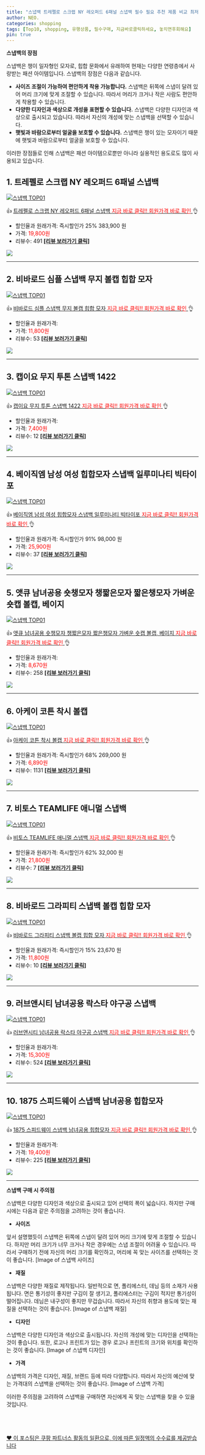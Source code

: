 ```yaml
---
title: "스냅백 트레펠로 스크랩 NY 레오퍼드 6패널 스냅백 필수 필요 추천 제품 비교 최저 가격 비교 장점 구매 후기 구매평"
author: NEO.
categories: shopping
tags: [Top10, shopping, 유행상품, 필수구매, 지금바로클릭하세요, 놓치면후회해요]
pin: true
---
```

**스냅백의 장점**

스냅백은 챙이 일자형인 모자로, 힙합 문화에서 유래하여 현재는 다양한 연령층에서 사랑받는 패션 아이템입니다. 스냅백의 장점은 다음과 같습니다.

* **사이즈 조절이 가능하여 편안하게 착용 가능합니다.** 스냅백은 뒤쪽에 스냅이 달려 있어 머리 크기에 맞게 조절할 수 있습니다. 따라서 머리가 크거나 작은 사람도 편안하게 착용할 수 있습니다.
* **다양한 디자인과 색상으로 개성을 표현할 수 있습니다.** 스냅백은 다양한 디자인과 색상으로 출시되고 있습니다. 따라서 자신의 개성에 맞는 스냅백을 선택할 수 있습니다.
* **햇빛과 바람으로부터 얼굴을 보호할 수 있습니다.** 스냅백은 챙이 있는 모자이기 때문에 햇빛과 바람으로부터 얼굴을 보호할 수 있습니다.

이러한 장점들로 인해 스냅백은 패션 아이템으로뿐만 아니라 실용적인 용도로도 많이 사용되고 있습니다.

   

## 1. 트레펠로 스크랩 NY 레오퍼드 6패널 스냅백

[![스냅백 TOP01](https://thumbnail6.coupangcdn.com/thumbnails/remote/490x490ex/image/vendor_inventory/9806/8f2446e5e9568f57548c8bdef768cd202cfcd792ccbdbbd9b07a0c01d2f0.jpg)](https://link.coupang.com/re/AFFSDP?lptag=AF3617701&subid=GithubCoopas&pageKey=653430&traceid=V0-153&itemId=2327564&vendorItemId=82728802716)


👍 [트레펠로 스크랩 NY 레오퍼드 6패널 스냅백 <font color=red> 지금 바로 클릭!! 회원가격 바로 확인 </font> ](https://link.coupang.com/re/AFFSDP?lptag=AF3617701&subid=GithubCoopas&pageKey=653430&traceid=V0-153&itemId=2327564&vendorItemId=82728802716) 👌 


- 할인율과 원래가격: 즉시할인가 25%  383,900   원
- 가격: <span style='color:red'>19,800원</span>
- 리뷰수: 491  [**[리뷰 보러가기 클릭]**](https://link.coupang.com/re/AFFSDP?lptag=AF3617701&subid=GithubCoopas&pageKey=653430&traceid=V0-153&itemId=2327564&vendorItemId=82728802716)

[![](/discount_price.png)](https://link.coupang.com/re/AFFSDP?lptag=AF3617701&subid=GithubCoopas&pageKey=653430&traceid=V0-153&itemId=2327564&vendorItemId=82728802716)

---


   

## 2. 비바로드 심플 스냅백 무지 볼캡 힙합 모자

[![스냅백 TOP01](https://thumbnail10.coupangcdn.com/thumbnails/remote/490x490ex/image/vendor_inventory/74c0/b853b1eb69a8bce21cf1d39b912583e5810e9e7e6ac266c5a0260c8ba807.jpg)](https://link.coupang.com/re/AFFSDP?lptag=AF3617701&subid=GithubCoopas&pageKey=7167193689&traceid=V0-153&itemId=18048789910&vendorItemId=85215554357)


👍 [비바로드 심플 스냅백 무지 볼캡 힙합 모자 <font color=red> 지금 바로 클릭!! 회원가격 바로 확인 </font> ](https://link.coupang.com/re/AFFSDP?lptag=AF3617701&subid=GithubCoopas&pageKey=7167193689&traceid=V0-153&itemId=18048789910&vendorItemId=85215554357) 👌 


- 할인율과 원래가격: 
- 가격: <span style='color:red'>11,800원</span>
- 리뷰수: 53  [**[리뷰 보러가기 클릭]**](https://link.coupang.com/re/AFFSDP?lptag=AF3617701&subid=GithubCoopas&pageKey=7167193689&traceid=V0-153&itemId=18048789910&vendorItemId=85215554357)

[![](/discount_price.png)](https://link.coupang.com/re/AFFSDP?lptag=AF3617701&subid=GithubCoopas&pageKey=7167193689&traceid=V0-153&itemId=18048789910&vendorItemId=85215554357)

---


   

## 3. 캡이요 무지 투톤 스냅백 1422

[![스냅백 TOP01](https://thumbnail8.coupangcdn.com/thumbnails/remote/490x490ex/image/vendor_inventory/92f4/92eb5d723a9b471b025d4b882642a8866d4324dfae27bdeeb5e55c7893fa.jpg)](https://link.coupang.com/re/AFFSDP?lptag=AF3617701&subid=GithubCoopas&pageKey=1445856&traceid=V0-153&itemId=6293533&vendorItemId=3008167294)


👍 [캡이요 무지 투톤 스냅백 1422 <font color=red> 지금 바로 클릭!! 회원가격 바로 확인 </font> ](https://link.coupang.com/re/AFFSDP?lptag=AF3617701&subid=GithubCoopas&pageKey=1445856&traceid=V0-153&itemId=6293533&vendorItemId=3008167294) 👌 


- 할인율과 원래가격: 
- 가격: <span style='color:red'>7,400원</span>
- 리뷰수: 12  [**[리뷰 보러가기 클릭]**](https://link.coupang.com/re/AFFSDP?lptag=AF3617701&subid=GithubCoopas&pageKey=1445856&traceid=V0-153&itemId=6293533&vendorItemId=3008167294)

[![](/discount_price.png)](https://link.coupang.com/re/AFFSDP?lptag=AF3617701&subid=GithubCoopas&pageKey=1445856&traceid=V0-153&itemId=6293533&vendorItemId=3008167294)

---


   

## 4. 베이직엠 남성 여성 힙합모자 스냅백 일루미나티 빅타이포

[![스냅백 TOP01](https://thumbnail6.coupangcdn.com/thumbnails/remote/490x490ex/image/vendor_inventory/4ced/98a89f00c92a378063048fa3c00dcc7773086cfa89334c952f9cb87bff31.jpg)](https://link.coupang.com/re/AFFSDP?lptag=AF3617701&subid=GithubCoopas&pageKey=1930402956&traceid=V0-153&itemId=3277079084&vendorItemId=78108076612)


👍 [베이직엠 남성 여성 힙합모자 스냅백 일루미나티 빅타이포 <font color=red> 지금 바로 클릭!! 회원가격 바로 확인 </font> ](https://link.coupang.com/re/AFFSDP?lptag=AF3617701&subid=GithubCoopas&pageKey=1930402956&traceid=V0-153&itemId=3277079084&vendorItemId=78108076612) 👌 


- 할인율과 원래가격: 즉시할인가 91%  98,000   원
- 가격: <span style='color:red'>25,900원</span>
- 리뷰수: 37  [**[리뷰 보러가기 클릭]**](https://link.coupang.com/re/AFFSDP?lptag=AF3617701&subid=GithubCoopas&pageKey=1930402956&traceid=V0-153&itemId=3277079084&vendorItemId=78108076612)

[![](/discount_price.png)](https://link.coupang.com/re/AFFSDP?lptag=AF3617701&subid=GithubCoopas&pageKey=1930402956&traceid=V0-153&itemId=3277079084&vendorItemId=78108076612)

---


   

## 5. 앳큐 남녀공용 숏챙모자 챙짧은모자 짧은챙모자 가벼운 숏캡 볼캡, 베이지

[![스냅백 TOP01](https://thumbnail10.coupangcdn.com/thumbnails/remote/490x490ex/image/vendor_inventory/949a/6742dd235c01263f63e7bed45f92bbdc43a8606a036f87f3638744ce0371.jpg)](https://link.coupang.com/re/AFFSDP?lptag=AF3617701&subid=GithubCoopas&pageKey=6769949099&traceid=V0-153&itemId=15892707699&vendorItemId=87289029143)


👍 [앳큐 남녀공용 숏챙모자 챙짧은모자 짧은챙모자 가벼운 숏캡 볼캡, 베이지 <font color=red> 지금 바로 클릭!! 회원가격 바로 확인 </font> ](https://link.coupang.com/re/AFFSDP?lptag=AF3617701&subid=GithubCoopas&pageKey=6769949099&traceid=V0-153&itemId=15892707699&vendorItemId=87289029143) 👌 


- 할인율과 원래가격: 
- 가격: <span style='color:red'>8,670원</span>
- 리뷰수: 258  [**[리뷰 보러가기 클릭]**](https://link.coupang.com/re/AFFSDP?lptag=AF3617701&subid=GithubCoopas&pageKey=6769949099&traceid=V0-153&itemId=15892707699&vendorItemId=87289029143)

[![](/discount_price.png)](https://link.coupang.com/re/AFFSDP?lptag=AF3617701&subid=GithubCoopas&pageKey=6769949099&traceid=V0-153&itemId=15892707699&vendorItemId=87289029143)

---


   

## 6. 아케이 코튼 착시 볼캡

[![스냅백 TOP01](https://thumbnail7.coupangcdn.com/thumbnails/remote/490x490ex/image/rs_quotation_api/3eeuio8q/b99fcddfb0a34d61ae985912ee58f857.jpg)](https://link.coupang.com/re/AFFSDP?lptag=AF3617701&subid=GithubCoopas&pageKey=7193534340&traceid=V0-153&itemId=18167798305&vendorItemId=85317322866)


👍 [아케이 코튼 착시 볼캡 <font color=red> 지금 바로 클릭!! 회원가격 바로 확인 </font> ](https://link.coupang.com/re/AFFSDP?lptag=AF3617701&subid=GithubCoopas&pageKey=7193534340&traceid=V0-153&itemId=18167798305&vendorItemId=85317322866) 👌 


- 할인율과 원래가격: 즉시할인가 68%  269,000   원
- 가격: <span style='color:red'>6,890원</span>
- 리뷰수: 1131  [**[리뷰 보러가기 클릭]**](https://link.coupang.com/re/AFFSDP?lptag=AF3617701&subid=GithubCoopas&pageKey=7193534340&traceid=V0-153&itemId=18167798305&vendorItemId=85317322866)

[![](/discount_price.png)](https://link.coupang.com/re/AFFSDP?lptag=AF3617701&subid=GithubCoopas&pageKey=7193534340&traceid=V0-153&itemId=18167798305&vendorItemId=85317322866)

---


   

## 7. 비토스 TEAMLIFE 애니멀 스냅백

[![스냅백 TOP01](https://thumbnail7.coupangcdn.com/thumbnails/remote/490x490ex/image/vendor_inventory/cc13/dfe486b329fae9e6f09caaf72a09fb3447fedc3f8d271a17eec12202f001.jpg)](https://link.coupang.com/re/AFFSDP?lptag=AF3617701&subid=GithubCoopas&pageKey=64402780&traceid=V0-153&itemId=218308619&vendorItemId=76363801270)


👍 [비토스 TEAMLIFE 애니멀 스냅백 <font color=red> 지금 바로 클릭!! 회원가격 바로 확인 </font> ](https://link.coupang.com/re/AFFSDP?lptag=AF3617701&subid=GithubCoopas&pageKey=64402780&traceid=V0-153&itemId=218308619&vendorItemId=76363801270) 👌 


- 할인율과 원래가격: 즉시할인가 62%  32,000   원
- 가격: <span style='color:red'>21,800원</span>
- 리뷰수: 7  [**[리뷰 보러가기 클릭]**](https://link.coupang.com/re/AFFSDP?lptag=AF3617701&subid=GithubCoopas&pageKey=64402780&traceid=V0-153&itemId=218308619&vendorItemId=76363801270)

[![](/discount_price.png)](https://link.coupang.com/re/AFFSDP?lptag=AF3617701&subid=GithubCoopas&pageKey=64402780&traceid=V0-153&itemId=218308619&vendorItemId=76363801270)

---


   

## 8. 비바로드 그라피티 스냅백 볼캡 힙합 모자

[![스냅백 TOP01](https://thumbnail7.coupangcdn.com/thumbnails/remote/490x490ex/image/vendor_inventory/d883/3863a6614da5ddec5aa71a7f47bcbefdae5a52dbfa0f4e99381ca07c3e64.jpg)](https://link.coupang.com/re/AFFSDP?lptag=AF3617701&subid=GithubCoopas&pageKey=7167248319&traceid=V0-153&itemId=18049017695&vendorItemId=85215698485)


👍 [비바로드 그라피티 스냅백 볼캡 힙합 모자 <font color=red> 지금 바로 클릭!! 회원가격 바로 확인 </font> ](https://link.coupang.com/re/AFFSDP?lptag=AF3617701&subid=GithubCoopas&pageKey=7167248319&traceid=V0-153&itemId=18049017695&vendorItemId=85215698485) 👌 


- 할인율과 원래가격: 즉시할인가 15%  23,670   원
- 가격: <span style='color:red'>11,800원</span>
- 리뷰수: 10  [**[리뷰 보러가기 클릭]**](https://link.coupang.com/re/AFFSDP?lptag=AF3617701&subid=GithubCoopas&pageKey=7167248319&traceid=V0-153&itemId=18049017695&vendorItemId=85215698485)

[![](/discount_price.png)](https://link.coupang.com/re/AFFSDP?lptag=AF3617701&subid=GithubCoopas&pageKey=7167248319&traceid=V0-153&itemId=18049017695&vendorItemId=85215698485)

---


   

## 9. 러브앤시티 남녀공용 락스타 야구공 스냅백

[![스냅백 TOP01](https://thumbnail9.coupangcdn.com/thumbnails/remote/490x490ex/image/vendor_inventory/347b/a9c2090052d9a5e82893f90b43dd7a1ace18c11d7d33e6faadd6b4b293f1.jpg)](https://link.coupang.com/re/AFFSDP?lptag=AF3617701&subid=GithubCoopas&pageKey=5715996618&traceid=V0-153&itemId=9545183035&vendorItemId=76829871882)


👍 [러브앤시티 남녀공용 락스타 야구공 스냅백 <font color=red> 지금 바로 클릭!! 회원가격 바로 확인 </font> ](https://link.coupang.com/re/AFFSDP?lptag=AF3617701&subid=GithubCoopas&pageKey=5715996618&traceid=V0-153&itemId=9545183035&vendorItemId=76829871882) 👌 


- 할인율과 원래가격: 
- 가격: <span style='color:red'>15,300원</span>
- 리뷰수: 524  [**[리뷰 보러가기 클릭]**](https://link.coupang.com/re/AFFSDP?lptag=AF3617701&subid=GithubCoopas&pageKey=5715996618&traceid=V0-153&itemId=9545183035&vendorItemId=76829871882)

[![](/discount_price.png)](https://link.coupang.com/re/AFFSDP?lptag=AF3617701&subid=GithubCoopas&pageKey=5715996618&traceid=V0-153&itemId=9545183035&vendorItemId=76829871882)

---


   

## 10. 1875 스피드웨이 스냅백 남녀공용 힙합모자

[![스냅백 TOP01](https://thumbnail6.coupangcdn.com/thumbnails/remote/490x490ex/image/vendor_inventory/149f/e90628cd7285722af8c3ba6499c1dea4ad7bebda06f04200f28d3a484ba8.jpg)](https://link.coupang.com/re/AFFSDP?lptag=AF3617701&subid=GithubCoopas&pageKey=7695578576&traceid=V0-153&itemId=20590263248&vendorItemId=87665151977)


👍 [1875 스피드웨이 스냅백 남녀공용 힙합모자 <font color=red> 지금 바로 클릭!! 회원가격 바로 확인 </font> ](https://link.coupang.com/re/AFFSDP?lptag=AF3617701&subid=GithubCoopas&pageKey=7695578576&traceid=V0-153&itemId=20590263248&vendorItemId=87665151977) 👌 


- 할인율과 원래가격: 
- 가격: <span style='color:red'>19,400원</span>
- 리뷰수: 225  [**[리뷰 보러가기 클릭]**](https://link.coupang.com/re/AFFSDP?lptag=AF3617701&subid=GithubCoopas&pageKey=7695578576&traceid=V0-153&itemId=20590263248&vendorItemId=87665151977)

[![](/discount_price.png)](https://link.coupang.com/re/AFFSDP?lptag=AF3617701&subid=GithubCoopas&pageKey=7695578576&traceid=V0-153&itemId=20590263248&vendorItemId=87665151977)

---
**스냅백 구매 시 주의점**

스냅백은 다양한 디자인과 색상으로 출시되고 있어 선택의 폭이 넓습니다. 하지만 구매 시에는 다음과 같은 주의점을 고려하는 것이 좋습니다.

* **사이즈**

앞서 설명했듯이 스냅백은 뒤쪽에 스냅이 달려 있어 머리 크기에 맞게 조절할 수 있습니다. 하지만 머리 크기가 너무 크거나 작은 경우에는 스냅 조절이 어려울 수 있습니다. 따라서 구매하기 전에 자신의 머리 크기를 확인하고, 머리에 꼭 맞는 사이즈를 선택하는 것이 좋습니다.
[Image of 스냅백 사이즈]

* **재질**

스냅백은 다양한 재질로 제작됩니다. 일반적으로 면, 폴리에스터, 데님 등의 소재가 사용됩니다. 면은 통기성이 좋지만 구김이 잘 생기고, 폴리에스터는 구김이 적지만 통기성이 떨어집니다. 데님은 내구성이 좋지만 무겁습니다. 따라서 자신의 취향과 용도에 맞는 재질을 선택하는 것이 좋습니다.
[Image of 스냅백 재질]

* **디자인**

스냅백은 다양한 디자인과 색상으로 출시됩니다. 자신의 개성에 맞는 디자인을 선택하는 것이 좋습니다. 또한, 로고나 프린트가 있는 경우 로고나 프린트의 크기와 위치를 확인하는 것이 좋습니다.
[Image of 스냅백 디자인]

* **가격**

스냅백의 가격은 디자인, 재질, 브랜드 등에 따라 다양합니다. 따라서 자신의 예산에 맞는 가격대의 스냅백을 선택하는 것이 좋습니다.
[Image of 스냅백 가격]

이러한 주의점을 고려하여 스냅백을 구매하면 자신에게 꼭 맞는 스냅백을 찾을 수 있을 것입니다.<br><br><br><br><br> [ ❤  이 포스팅은 쿠팡 파트너스 활동의 일환으로, 이에 따른 일정액의 수수료를 제공받습니다](https://link.coupang.com/a/bcEFyh)